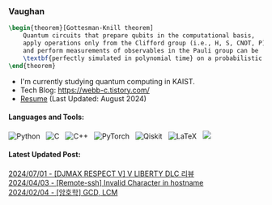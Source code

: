 ### Vaughan
```tex
\begin{theorem}[Gottesman-Knill theorem]
    Quantum circuits that prepare qubits in the computational basis,
    apply operations only from the Clifford group (i.e., H, S, CNOT, P),
    and perform measurements of observables in the Pauli group can be
    \textbf{perfectly simulated in polynomial time} on a probabilistic classical computer.
\end{theorem}
```
- I'm currently studying quantum computing in KAIST.
- Tech Blog: https://webb-c.tistory.com/
- [Resume](http://webb-c.github.io/files/CV.pdf) (Last Updated: August 2024)

#### Languages and Tools:
![Python](https://img.shields.io/badge/-Python-black?logo=Python&style=social)&nbsp;&nbsp;
![C](https://img.shields.io/badge/c-%2300599C.svg?style=social&logo=c)&nbsp;&nbsp;
![C++](https://img.shields.io/badge/c++-%2300599C.svg?style=social&logo=c%2B%2B)&nbsp;&nbsp;
![PyTorch](https://img.shields.io/badge/PyTorch-%23EE4C2C.svg?style=social&logo=PyTorch)&nbsp;&nbsp;
![Qiskit](https://img.shields.io/badge/Qiskit-%236929C4.svg?style=social&logo=Qiskit)&nbsp;&nbsp;
![LaTeX](https://img.shields.io/badge/latex-%23008080.svg?style=social&logo=latex)&nbsp;&nbsp;
<a href="https://solved.ac/profile/jwst0210"><img src="http://mazassumnida.wtf/api/mini/generate_badge?boj=jwst0210"/></a>

#### Latest Updated Post:
[2024/07/01 - [DJMAX RESPECT V] V LIBERTY DLC 리뷰](https://webb-c.tistory.com/20) <br/>
[2024/04/03 - [Remote-ssh] Invalid Character in hostname](https://webb-c.tistory.com/19) <br/>
[2024/02/04 - [암호학] GCD, LCM](https://webb-c.tistory.com/18) <br/>
